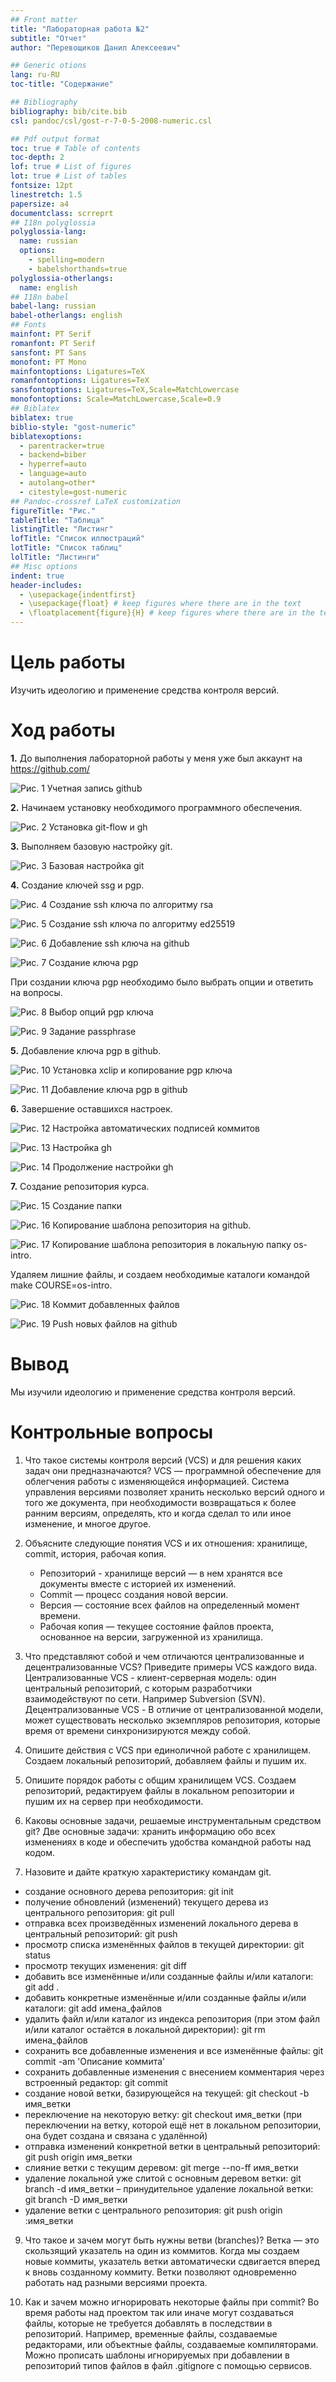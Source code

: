 ```yaml
---
## Front matter
title: "Лабораторная работа №2"
subtitle: "Отчет"
author: "Перевощиков Данил Алексеевич"

## Generic otions
lang: ru-RU
toc-title: "Содержание"

## Bibliography
bibliography: bib/cite.bib
csl: pandoc/csl/gost-r-7-0-5-2008-numeric.csl

## Pdf output format
toc: true # Table of contents
toc-depth: 2
lof: true # List of figures
lot: true # List of tables
fontsize: 12pt
linestretch: 1.5
papersize: a4
documentclass: scrreprt
## I18n polyglossia
polyglossia-lang:
  name: russian
  options:
	- spelling=modern
	- babelshorthands=true
polyglossia-otherlangs:
  name: english
## I18n babel
babel-lang: russian
babel-otherlangs: english
## Fonts
mainfont: PT Serif
romanfont: PT Serif
sansfont: PT Sans
monofont: PT Mono
mainfontoptions: Ligatures=TeX
romanfontoptions: Ligatures=TeX
sansfontoptions: Ligatures=TeX,Scale=MatchLowercase
monofontoptions: Scale=MatchLowercase,Scale=0.9
## Biblatex
biblatex: true
biblio-style: "gost-numeric"
biblatexoptions:
  - parentracker=true
  - backend=biber
  - hyperref=auto
  - language=auto
  - autolang=other*
  - citestyle=gost-numeric
## Pandoc-crossref LaTeX customization
figureTitle: "Рис."
tableTitle: "Таблица"
listingTitle: "Листинг"
lofTitle: "Список иллюстраций"
lotTitle: "Список таблиц"
lolTitle: "Листинги"
## Misc options
indent: true
header-includes:
  - \usepackage{indentfirst}
  - \usepackage{float} # keep figures where there are in the text
  - \floatplacement{figure}{H} # keep figures where there are in the text
---
```


# Цель работы

Изучить идеологию и применение средства контроля версий.


# Ход работы

**1.**
До выполнения лабораторной работы у меня уже был аккаунт на https://github.com/

![Рис. 1 Учетная запись github](image/01.png)

**2.**
Начинаем установку необходимого программного обеспечения.

![Рис. 2 Установка git-flow и gh](image/02.png)


**3.**
Выполняем базовую настройку git.

![Рис. 3 Базовая настройка git](image/03.png)

**4.**
Создание ключей ssg и pgp.

![Рис. 4 Создание ssh ключа по алгоритму rsa](image/04.png)

![Рис. 5 Создание ssh ключа по алгоритму ed25519](image/05.png)

![Рис. 6 Добавление ssh ключа на github](image/06.png)

![Рис. 7 Создание ключа pgp](image/07.png)

При создании ключа pgp необходимо было выбрать опции и ответить на вопросы.

![Рис. 8 Выбор опций pgp ключа](image/08.png)

![Рис. 9 Задание passphrase](image/09.png)

**5.**
Добавление ключа pgp в github.

![Рис. 10 Установка xclip и копирование pgp ключа](image/10.png)

![Рис. 11 Добавление ключа pgp в github](image/11.png)

**6.**
Завершение оставшихся настроек.

![Рис. 12 Настройка автоматических подписей коммитов](image/12.png)

![Рис. 13 Настройка gh](image/13.png)

![Рис. 14 Продолжение настройки gh](image/14.png)

**7.**
Создание репозитория курса.

![Рис. 15 Создание папки](image/15.png)

![Рис. 16 Копирование шаблона репозитория на github.](image/16.png)

![Рис. 17 Копирование шаблона репозитория в локальную папку os-intro.](image/17.png)

Удаляем лишние файлы, и создаем необходимые каталоги командой make COURSE=os-intro.

![Рис. 18 Коммит добавленных файлов](image/18.png)

![Рис. 19 Push новых файлов на github](image/19.png)

# Вывод

Мы изучили идеологию и применение средства контроля версий.

# Контрольные вопросы

1. Что такое системы контроля версий (VCS) и для решения каких задач они предназначаются?
VCS — программной обеспечение для облегчения работы с изменяющейся информацией. Система управления версиями позволяет хранить несколько версий одного и того же документа, при необходимости возвращаться к более ранним версиям, определять, кто и когда сделал то или иное изменение, и многое другое.

2. Объясните следующие понятия VCS и их отношения: хранилище, commit, история, рабочая копия.
    - Репозиторий - хранилище версий — в нем хранятся все документы вместе с историей их изменений.
    - Commit — процесс создания новой версии.
    - Версия — состояние всех файлов на определенный момент времени.
    - Рабочая копия — текущее состояние файлов проекта, основанное на версии, загруженной из хранилища.

3. Что представляют собой и чем отличаются централизованные и децентрализованные VCS? Приведите примеры VCS каждого вида.
Централизованные VCS - клиент-серверная модель: один центральный репозиторий, с которым разработчики взаимодействуют по сети. Например Subversion (SVN).
Децентрализованные VCS - В отличие от централизованной модели, может существовать несколько экземпляров репозитория, которые время от времени синхронизируются между собой. 

4. Опишите действия с VCS при единоличной работе с хранилищем.
Создаем локальный репозиторий, добавляем файлы и пушим их.

5. Опишите порядок работы с общим хранилищем VCS.
Создаем репозиторий, редактируем файлы в локальном репозитории и пушим их на сервер при необходимости.

6. Каковы основные задачи, решаемые инструментальным средством git?
Две основные задачи: хранить информацию обо всех изменениях в коде и обеспечить удобства командной работы над кодом.

7. Назовите и дайте краткую характеристику командам git.
- создание основного дерева репозитория: git init
- получение обновлений (изменений) текущего дерева из центрального репозитория: git pull
- отправка всех произведённых изменений локального дерева в центральный репозиторий: git push
- просмотр списка изменённых файлов в текущей директории: git status
- просмотр текущих изменения: git diff
- добавить все изменённые и/или созданные файлы и/или каталоги: git add .
- добавить конкретные изменённые и/или созданные файлы и/или каталоги: git add имена_файлов
- удалить файл и/или каталог из индекса репозитория (при этом файл и/или каталог остаётся в локальной директории): git rm имена_файлов
- сохранить все добавленные изменения и все изменённые файлы: git commit -am 'Описание коммита'
- сохранить добавленные изменения с внесением комментария через встроенный редактор: git commit
- создание новой ветки, базирующейся на текущей: git checkout -b имя_ветки
- переключение на некоторую ветку: git checkout имя_ветки (при переключении на ветку, которой ещё нет в локальном репозитории, она будет создана и связана с удалённой)
- отправка изменений конкретной ветки в центральный репозиторий: git push origin имя_ветки
- слияние ветки с текущим деревом: git merge --no-ff имя_ветки
- удаление локальной уже слитой с основным деревом ветки: git branch -d имя_ветки – принудительное удаление локальной ветки: git branch -D имя_ветки
- удаление ветки с центрального репозитория: git push origin :имя_ветки

9. Что такое и зачем могут быть нужны ветви (branches)?
Ветка — это скользящий указатель на один из коммитов. Когда мы создаем новые коммиты, указатель ветки автоматически сдвигается вперед к вновь созданному коммиту. Ветки позволяют одновременно работать над разными версиями проекта.

10. Как и зачем можно игнорировать некоторые файлы при commit?
Во время работы над проектом так или иначе могут создаваться файлы, которые не требуется добавлять в последствии в репозиторий. Например, временные файлы, создаваемые редакторами, или объектные файлы, создаваемые компиляторами. Можно прописать шаблоны игнорируемых при добавлении в репозиторий типов файлов в файл .gitignore с помощью сервисов.